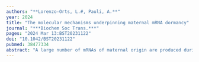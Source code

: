 ```yaml
---
authors: "**Lorenzo-Orts, L.#, Pauli, A.**"
year: 2024
title: "The molecular mechanisms underpinning maternal mRNA dormancy"
journal: "***Biochem Soc Trans.***"
pages: "2024 Mar 13:BST20231122"
doi: "10.1042/BST20231122"
pubmed: 38477334
abstract: "A large number of mRNAs of maternal origin are produced during oogenesis and deposited in the oocyte. Since transcription stops at the onset of meiosis during oogenesis and does not resume until later in embryogenesis, maternal mRNAs are the only templates for protein synthesis during this period. To ensure that a protein is made in the right place at the right time, the translation of maternal mRNAs must be activated at a specific stage of development. Here we summarize our current understanding of the sophisticated mechanisms that contribute to the temporal repression of maternal mRNAs, termed maternal mRNA dormancy. We discuss mechanisms at the level of the RNA itself, such as the regulation of polyadenine tail length and RNA modifications, as well as at the level of RNA-binding proteins, which often block the assembly of translation initiation complexes at the 5' end of an mRNA or recruit mRNAs to specific subcellular compartments. We also review microRNAs and other mechanisms that contribute to repressing translation, such as ribosome dormancy. Importantly, the mechanisms responsible for mRNA dormancy during the oocyte-to-embryo transition are also relevant to cellular quiescence in other biological contexts."
---
```

